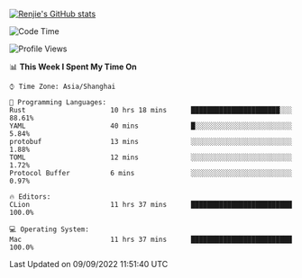 [![Renjie's GitHub stats](https://github-readme-stats.vercel.app/api?username=liurenjie1024&show_icons=true&theme=chartreuse-dark)](https://github.com/anuraghazra/github-readme-stats)

<!--START_SECTION:waka-->
![Code Time](http://img.shields.io/badge/Code%20Time-150%20hrs%2011%20mins-blue)

![Profile Views](http://img.shields.io/badge/Profile%20Views-9-blue)

📊 **This Week I Spent My Time On** 

```text
⌚︎ Time Zone: Asia/Shanghai

💬 Programming Languages: 
Rust                     10 hrs 18 mins      ██████████████████████░░░   88.61% 
YAML                     40 mins             █░░░░░░░░░░░░░░░░░░░░░░░░   5.84% 
protobuf                 13 mins             ░░░░░░░░░░░░░░░░░░░░░░░░░   1.88% 
TOML                     12 mins             ░░░░░░░░░░░░░░░░░░░░░░░░░   1.72% 
Protocol Buffer          6 mins              ░░░░░░░░░░░░░░░░░░░░░░░░░   0.97%

🔥 Editors: 
CLion                    11 hrs 37 mins      █████████████████████████   100.0%

💻 Operating System: 
Mac                      11 hrs 37 mins      █████████████████████████   100.0%

```


 Last Updated on 09/09/2022 11:51:40 UTC
<!--END_SECTION:waka-->

